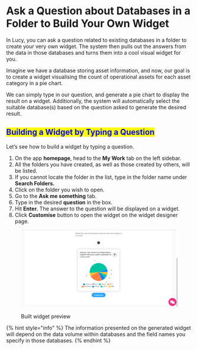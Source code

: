 # Ask a Question about Databases in a Folder to Build Your Own Widget

In Lucy, you can ask a question related to existing databases in a folder to create your very own widget. The system then pulls out the answers from the data in those databases and turns them into a cool visual widget for you.

Imagine we have a database storing asset information, and now, our goal is to create a widget visualising the count of operational assets for each asset category in a pie chart.

We can simply type in our question, and generate a pie chart to display the result on a widget. Additionally, the system will automatically select the suitable database(s) based on the question asked to generate the desired result.

## <mark style="color:blue;">Building a Widget by Typing a Question</mark>

Let’s see how to build a widget by typing a question.

1. On the app **homepage**, head to the **My Work** tab on the left sidebar.
2. All the folders you have created, as well as those created by others, will be listed.
3. If you cannot locate the folder in the list, type in the folder name under **Search Folders.**
4. Click on the folder you wish to open.
5. Go to the **Ask me something** tab.
6. Type in the desired **question** in the box.
7. Hit **Enter.** The answer to the question will be displayed on a widget.
8. Click **Customise** button to open the widget on the widget designer page.



<figure><img src="../.gitbook/assets/Generating Widget by entering a question_s2.png" alt=""><figcaption><p>Built widget preview</p></figcaption></figure>



{% hint style="info" %}
The information presented on the generated widget will depend on the data volume within databases and the field names you specify in those databases.
{% endhint %}



